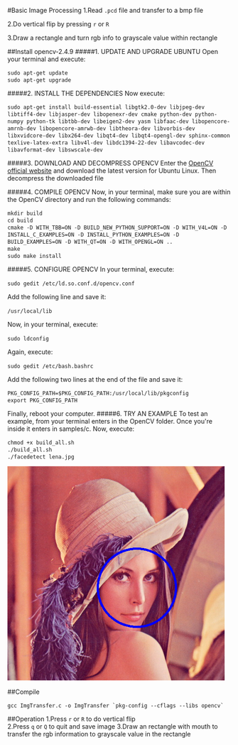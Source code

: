 #Basic Image Processing
1.Read `.pcd` file and transfer to a bmp file

2.Do vertical flip by pressing `r` or `R` 

3.Draw a rectangle and turn rgb info to grayscale value within rectangle

##Install opencv-2.4.9
#####1. UPDATE AND UPGRADE UBUNTU
Open your terminal and execute:
```
sudo apt-get update
sudo apt-get upgrade
```
#####2. INSTALL THE DEPENDENCIES
Now execute:
```
sudo apt-get install build-essential libgtk2.0-dev libjpeg-dev libtiff4-dev libjasper-dev libopenexr-dev cmake python-dev python-numpy python-tk libtbb-dev libeigen2-dev yasm libfaac-dev libopencore-amrnb-dev libopencore-amrwb-dev libtheora-dev libvorbis-dev libxvidcore-dev libx264-dev libqt4-dev libqt4-opengl-dev sphinx-common texlive-latex-extra libv4l-dev libdc1394-22-dev libavcodec-dev libavformat-dev libswscale-dev
```
#####3. DOWNLOAD AND DECOMPRESS OPENCV
Enter the [OpenCV official website](http://opencv.org/) and download the latest version for Ubuntu Linux. Then decompress the downloaded file

#####4. COMPILE OPENCV
Now, in your terminal, make sure you are within the OpenCV directory and run the following commands:
```
mkdir build
cd build 
cmake -D WITH_TBB=ON -D BUILD_NEW_PYTHON_SUPPORT=ON -D WITH_V4L=ON -D INSTALL_C_EXAMPLES=ON -D INSTALL_PYTHON_EXAMPLES=ON -D BUILD_EXAMPLES=ON -D WITH_QT=ON -D WITH_OPENGL=ON .. 
make
sudo make install 
```
#####5. CONFIGURE OPENCV
In your terminal, execute:

`sudo gedit /etc/ld.so.conf.d/opencv.conf`

Add the following line and save it:

`/usr/local/lib`

Now, in your terminal, execute:

`sudo ldconfig`

Again, execute:

`sudo gedit /etc/bash.bashrc`

Add the following two lines at the end of the file and save it:
```
PKG_CONFIG_PATH=$PKG_CONFIG_PATH:/usr/local/lib/pkgconfig
export PKG_CONFIG_PATH
```
Finally, reboot your computer.
#####6. TRY AN EXAMPLE
To test an example, from your terminal enters in the OpenCV folder. Once you're inside it enters in samples/c.
Now, execute:
```
chmod +x build_all.sh
./build_all.sh
./facedetect lena.jpg 
```

![lena](https://raw.githubusercontent.com/louis7340/BasicImgTransfer/master/images/lenaopencv.png)

##Compile
```
gcc ImgTransfer.c -o ImgTransfer `pkg-config --cflags --libs opencv`
```	

##Operation
1.Press `r` or `R` to do vertical flip  
2.Press `q` or `Q` to quit and save image
3.Draw an rectangle with mouth to transfer the rgb information to grayscale value in the rectangle 

